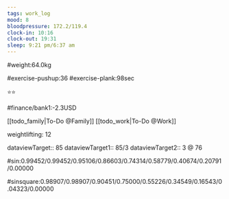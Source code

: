 ```yaml
---
tags: work_log
mood: 8
bloodpressure: 172.2/119.4
clock-in: 10:16
clock-out: 19:31
sleep: 9:21 pm/6:37 am
---
```


#weight:64.0kg

#exercise-pushup:36
#exercise-plank:98sec


⭐⭐

#finance/bank1:-2.3USD

[[todo_family|To-Do @Family]]
[[todo_work|To-Do @Work]]


weightlifting: 12

dataviewTarget:: 85
dataviewTarget1:: 85/3
dataviewTarget2:: 3 @ 76

#sin:0.99452/0.99452/0.95106/0.86603/0.74314/0.58779/0.40674/0.20791/0.00000

#sinsquare:0.98907/0.98907/0.90451/0.75000/0.55226/0.34549/0.16543/0.04323/0.00000

